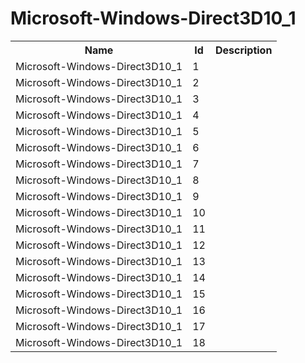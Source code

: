 # Microsoft-Windows-Direct3D10_1

<table>
<colgroup><col/><col/><col/></colgroup>
<tr><th>Name</th><th>Id</th><th>Description</th></tr>
<tr><td>Microsoft-Windows-Direct3D10_1</td><td>1</td><td></td></tr>
<tr><td>Microsoft-Windows-Direct3D10_1</td><td>2</td><td></td></tr>
<tr><td>Microsoft-Windows-Direct3D10_1</td><td>3</td><td></td></tr>
<tr><td>Microsoft-Windows-Direct3D10_1</td><td>4</td><td></td></tr>
<tr><td>Microsoft-Windows-Direct3D10_1</td><td>5</td><td></td></tr>
<tr><td>Microsoft-Windows-Direct3D10_1</td><td>6</td><td></td></tr>
<tr><td>Microsoft-Windows-Direct3D10_1</td><td>7</td><td></td></tr>
<tr><td>Microsoft-Windows-Direct3D10_1</td><td>8</td><td></td></tr>
<tr><td>Microsoft-Windows-Direct3D10_1</td><td>9</td><td></td></tr>
<tr><td>Microsoft-Windows-Direct3D10_1</td><td>10</td><td></td></tr>
<tr><td>Microsoft-Windows-Direct3D10_1</td><td>11</td><td></td></tr>
<tr><td>Microsoft-Windows-Direct3D10_1</td><td>12</td><td></td></tr>
<tr><td>Microsoft-Windows-Direct3D10_1</td><td>13</td><td></td></tr>
<tr><td>Microsoft-Windows-Direct3D10_1</td><td>14</td><td></td></tr>
<tr><td>Microsoft-Windows-Direct3D10_1</td><td>15</td><td></td></tr>
<tr><td>Microsoft-Windows-Direct3D10_1</td><td>16</td><td></td></tr>
<tr><td>Microsoft-Windows-Direct3D10_1</td><td>17</td><td></td></tr>
<tr><td>Microsoft-Windows-Direct3D10_1</td><td>18</td><td></td></tr>
</table>
